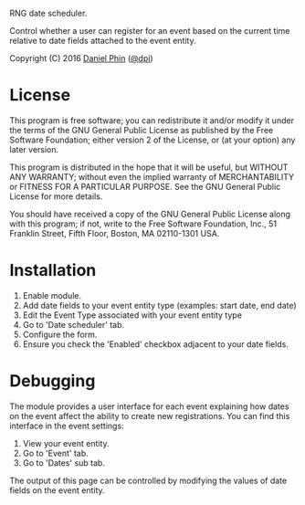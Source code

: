 RNG date scheduler.

Control whether a user can register for an event based on the current time
relative to date fields attached to the event entity.

Copyright (C) 2016 [Daniel Phin](http://dpi.id.au) ([@dpi](https://www.drupal.org/u/dpi))

# License

This program is free software; you can redistribute it and/or modify
it under the terms of the GNU General Public License as published by
the Free Software Foundation; either version 2 of the License, or
(at your option) any later version.

This program is distributed in the hope that it will be useful,
but WITHOUT ANY WARRANTY; without even the implied warranty of
MERCHANTABILITY or FITNESS FOR A PARTICULAR PURPOSE.  See the
GNU General Public License for more details.

You should have received a copy of the GNU General Public License along
with this program; if not, write to the Free Software Foundation, Inc.,
51 Franklin Street, Fifth Floor, Boston, MA 02110-1301 USA.

# Installation

 1. Enable module.
 2. Add date fields to your event entity type (examples: start date, end date)
 3. Edit the Event Type associated with your event entity type
 4. Go to 'Date scheduler' tab.
 5. Configure the form.
 6. Ensure you check the 'Enabled' checkbox adjacent to your date fields.

# Debugging

The module provides a user interface for each event explaining how dates
on the event affect the ability to create new registrations. You can find this
interface in the event settings:

 1. View your event entity.
 2. Go to 'Event' tab.
 3. Go to 'Dates' sub tab.

The output of this page can be controlled by modifying the values of date fields
on the event entity.
